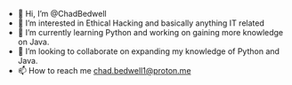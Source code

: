 - 👋 Hi, I’m @ChadBedwell
- 👀 I’m interested in Ethical Hacking and basically anything IT related
- 🌱 I’m currently learning Python and working on gaining more knowledge on Java.
- 💞️ I’m looking to collaborate on expanding my knowledge of Python and Java.
- 📫 How to reach me chad.bedwell1@proton.me

<!---
ChadBedwell/ChadBedwell is a ✨ special ✨ repository because its `README.md` (this file) appears on your GitHub profile.
You can click the Preview link to take a look at your changes.
--->
